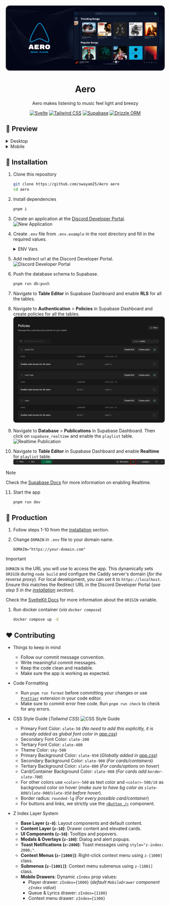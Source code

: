 <div align="center">

![Aero](./assets/banner.png)

# Aero

Aero makes listening to music feel light and breezy

[![Svelte](https://img.shields.io/badge/dynamic/json?url=https%3A%2F%2Fraw.githubusercontent.com%2Fswayam25%2FAero%2Frefs%2Fheads%2Fmain%2Fpackage.json&query=%24.devDependencies%5B%22svelte%22%5D&style=for-the-badge&logo=svelte&logoColor=%23FFFFFF&label=Svelte&labelColor=%23FF3E00&color=%23000000)](https://svelte.dev/docs/svelte/overview)
[![Tailwind CSS](https://img.shields.io/badge/dynamic/json?url=https%3A%2F%2Fraw.githubusercontent.com%2Fswayam25%2FAero%2Frefs%2Fheads%2Fmain%2Fpackage.json&query=%24.devDependencies%5B%22tailwindcss%22%5D&style=for-the-badge&logo=tailwindcss&logoColor=%23FFFFFF&label=Tailwind%20CSS&labelColor=%2306B6D4&color=%23000000)](https://tailwindcss.com)
[![Supabase](https://img.shields.io/badge/dynamic/json?url=https%3A%2F%2Fraw.githubusercontent.com%2Fswayam25%2FAero%2Frefs%2Fheads%2Fmain%2Fpackage.json&query=%24.devDependencies%5B%22%40supabase%2Fsupabase-js%22%5D&style=for-the-badge&logo=supabase&logoColor=%23FFFFFF&label=Supabase&labelColor=%23198F57&color=%23000000)](https://supabase.com)
[![Drizzle ORM](https://img.shields.io/badge/dynamic/json?url=https%3A%2F%2Fraw.githubusercontent.com%2Fswayam25%2FAero%2Frefs%2Fheads%2Fmain%2Fpackage.json&query=%24.devDependencies%5B%22drizzle-orm%22%5D&style=for-the-badge&logo=drizzle&logoColor=%23000000&label=Drizzle%20ORM&labelColor=%23C5F74F&color=%23000000)](https://orm.drizzle.team)

</div>

## 📸 Preview

<details>

<summary>Desktop</summary>

![Desktop Preview](./assets/preview/desktop.png)

</details>

<details>

<summary>Mobile</summary>

| Mobile Homepage | Mobile Player |
| --------------- | ------------- |
|  ![Mobile Homepage](./assets/preview/mobile_home.png) | ![Mobile Player](./assets/preview/mobile_player.png) |

</details>

## 🚩 Installation

1. Clone this repository
    ```sh
    git clone https://github.com/swayam25/Aero aero
    cd aero
    ```

2. Install dependencies
    ```sh
    pnpm i
    ```

3. Create an application at the [Discord Developer Portal](https://discord.com/developers/applications).
    ![New Application](./assets/new_app.png)

4. Create `.env` file from `.env.example` in the root directory and fill in the required values.
    <details>

    <summary>ENV Vars</summary>

    - Get `DATABASE_URL` from Supabase.
        ![Supabase DB URL](./assets/db_url.png)
    - Get `VITE_SUPABASE_URL` and `VITE_SUPABASE_KEY` from Supabase API Settings.
        ![Supabase API Info](./assets/api_info.png)
    - Get `JWT_SECRET` by running the following command.
        ```sh
        pnpm run gen-secret
        ```
    - Get `DISCORD_CLIENT_ID` and `DISCORD_CLIENT_SECRET` from the Discord Developer Portal.
        ![Client Info](./assets/client_info.png)
    - Get `DISCORD_BOT_TOKEN` from the Discord Developer Portal.
        ![Bot Token](./assets/bot_token.png)
    - Set `YOUTUBE_DL_PATH` to the path of `youtube-dl` or `yt-dlp` executable. You can install it from [GitHub Releases](https://github.com/yt-dlp/yt-dlp/releases) (`yt-dlp`) or use a package manager.
    - Set `DOMAIN` to your domain name or `https://localhost` for local development. The variable is required for production.
        ```env
        DOMAIN="https://your-domain.com"
        ```
    </details>

5. Add redirect url at the Discord Developer Portal.
    ![Discord Developer Portal](./assets/redirect_url.png)

6. Push the database schema to Supabase.
    ```sh
    pnpm run db:push
    ```

7. Navigate to **Table Editor** in Supabase Dashboard and enable **RLS** for all the tables.

8. Navigate to **Authentication** > **Policies** in Supabase Dashboard and create policies for all the tables.
    ![Policies](./assets/policies.png)

9.  Navigate to **Database** > **Publications** in Supabase Dashboard. Then click on `supabase_realtime` and enable the `playlist` table.
    ![Realtime Publication](./assets/realtime_publication.png)

10. Navigate to **Table Editor** in Supabase Dashboard and enable **Realtime** for `playlist` table.
    ![Playlist Realtime](./assets/playlist_realtime.png)

> [!NOTE]
> Check the [Supabase Docs](https://supabase.com/docs/guides/realtime/postgres-changes) for more information on enabling Realtime.

11. Start the app
    ```sh
    pnpm run dev
    ```

## 🚀 Production

1. Follow steps 1-10 from the [installation](#-installation) section.

2. Change `DOMAIN` in `.env` file to your domain name.
    ```env
    DOMAIN="https://your-domain.com"
    ```

> [!IMPORTANT]
> `DOMAIN` is the URL you will use to access the app.
> This dynamically sets `ORIGIN` during `node build` and configure the Caddy server's domain (*for the reverse proxy*).
> For local development, you can set it to `https://localhost`.
> Ensure this matches the Redirect URL in the Discord Developer Portal (*see step 5 in the [installation](#-installation) section*).
>
> Check the [SvelteKit Docs](https://svelte.dev/docs/kit/adapter-node#Environment-variables) for more information about the `ORIGIN` variable.

1. Run docker container (*via `docker compose`*)
    ```sh
    docker compose up -d
    ```

## ❤️ Contributing

- Things to keep in mind
    - Follow our commit message convention.
    - Write meaningful commit messages.
    - Keep the code clean and readable.
    - Make sure the app is working as expected.

- Code Formatting
    - Run `pnpm run format` before committing your changes or use [`Prettier`](https://prettier.io/) extension in your code editor.
    - Make sure to commit error free code. Run `pnpm run check` to check for any errors.

- CSS Style Guide (*Tailwind CSS*)
    ![CSS Style Guide](./assets/aero_ss.png)
    - Primary Font Color: `slate-50` (*No need to add this explicitly, it is already added as global font color in [app.css](./src/app.css)*)
    - Secondary Font Color: `slate-200`
    - Tertiary Font Color: `slate-400`
    - Theme Color: `sky-500`
    - Primary Background Color: `slate-950` (*Globally added in [app.css](./src/app.css)*)
    - Secondary Background Color: `slate-900` (*For cards/containers*)
    - Tertiary Background Color: `slate-800` (*For cards/options on hover*)
    - Card/Container Background Color: `slate-900` (*For cards add `border-slate-700`*)
    - For other colors use `<color>-500` as text color and `<color>-500/10` as background color on hover (*make sure to have bg color as `slate-800`/`slate-900`/`slate-950` before hover*).
    - Border radius: `rounded-lg` (*For every possible card/container*)
    - For buttons and links, we strictly use the [`<Button />`](./src/lib/components/ui/Button.svelte) component.

- Z Index Layer System
    - **Base Layer (`z-0`)**: Layout components and default content.
    - **Content Layer (`z-10`)**: Drawer content and elevated cards.
    - **UI Components (`z-50`)**: Tooltips and popovers.
    - **Modals & Overlays (`z-100`)**: Dialog and alert popups.
    - **Toast Notifications (`z-2000`)**: Toast messages using `style="z-index: 2000;"`.
    - **Context Menus (`z-[1000]`)**: Right-click context menu using `z-[1000]` class.
    - **Submenus (`z-[1001]`)**: Context menu submenus using `z-[1001]` class.
    - **Mobile Drawers**: Dynamic `zIndex` prop values:
        - Player drawer: `zIndex={1000}` (*default `MobileDrawer` component `zIndex` value*)
        - Queue & Lyrics drawer: `zIndex={1100}`
        - Context menu drawer: `zIndex={1300}`
